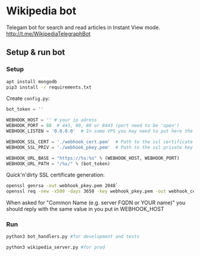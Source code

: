 # Wikipedia bot
Telegam bot for search and read articles in Instant View mode.
http://t.me/WikipediaTelegraphBot

## Setup & run bot 

### Setup
```bash
apt install mongodb
pip3 install -r requirements.txt
```
Create `config.py`:
```python
bot_token = ''

WEBHOOK_HOST = '' # your ip adress
WEBHOOK_PORT = 88  # 443, 80, 88 or 8443 (port need to be 'open')
WEBHOOK_LISTEN = '0.0.0.0'  # In some VPS you may need to put here the IP addr

WEBHOOK_SSL_CERT = './webhook_cert.pem'  # Path to the ssl certificate
WEBHOOK_SSL_PRIV = './webhook_pkey.pem'  # Path to the ssl private key

WEBHOOK_URL_BASE = "https://%s:%s" % (WEBHOOK_HOST, WEBHOOK_PORT)
WEBHOOK_URL_PATH = "/%s/" % (bot_token)
```

Quick'n'dirty SSL certificate generation:

```bash
openssl genrsa -out webhook_pkey.pem 2048`
openssl req -new -x509 -days 3650 -key webhook_pkey.pem -out webhook_cert.pem
```

When asked for "Common Name (e.g. server FQDN or YOUR name)" you should reply
with the same value in you put in WEBHOOK_HOST

### Run
```bash
python3 bot_handlers.py #for development and tests
```

```bash
python3 wikipedia_server.py #for prod
```
